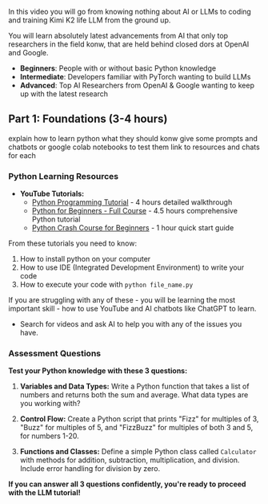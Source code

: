 In this video you will go from knowing nothing about AI or LLMs to coding and training Kimi K2 life LLM from the ground up.

You will learn absolutely latest advancements from AI that only top researchers in the field konw, that are held behind closed dors at OpenAI and Google.

- **Beginners**: People with or without basic Python knowledge
- **Intermediate**: Developers familiar with PyTorch wanting to build LLMs
- **Advanced**: Top AI Researchers from OpenAI & Google wanting to keep up with the latest research

## **Part 1: Foundations (3-4 hours)**

explain how to learn python
what they should konw
give some prompts and chatbots or google colab notebooks to test them
link to resources and chats for each

### Python Learning Resources
- **YouTube Tutorials:**
  - [Python Programming Tutorial](https://www.youtube.com/watch?v=rfscVS0vtbw) - 4 hours detailed walkthrough
  - [Python for Beginners - Full Course](https://www.youtube.com/watch?v=kqtD5dpn9C8) - 4.5 hours comprehensive Python tutorial
  - [Python Crash Course for Beginners](https://www.youtube.com/watch?v=JJmcL1N2KQs) - 1 hour quick start guide

From these tutorials you need to know:
1. How to install python on your computer
2. How to use IDE (Integrated Development Environment) to write your code
3. How to execute your code with `python file_name.py`

If you are struggling with any of these - you will be learning the most important skill - how to use YouTube and AI chatbots like ChatGPT to learn.
- Search for videos and ask AI to help you with any of the issues you have.




### Assessment Questions
**Test your Python knowledge with these 3 questions:**

1. **Variables and Data Types:** Write a Python function that takes a list of numbers and returns both the sum and average. What data types are you working with?

2. **Control Flow:** Create a Python script that prints "Fizz" for multiples of 3, "Buzz" for multiples of 5, and "FizzBuzz" for multiples of both 3 and 5, for numbers 1-20.

3. **Functions and Classes:** Define a simple Python class called `Calculator` with methods for addition, subtraction, multiplication, and division. Include error handling for division by zero.

**If you can answer all 3 questions confidently, you're ready to proceed with the LLM tutorial!**